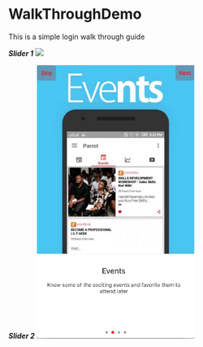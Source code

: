 # WalkThroughDemo
This is a simple login walk through guide

***Slider 1***
<img src="https://cloud.githubusercontent.com/assets/4386218/19801526/7b7cd588-9cf7-11e6-9b09-a680d464c40a.png" />

***Slider 2***
<img src="https://github.com/moderateepheezy/WalkThroughDemo/blob/master/Screen%20Shot%202016-10-28%20at%2010.09.27%20AM.png" />

